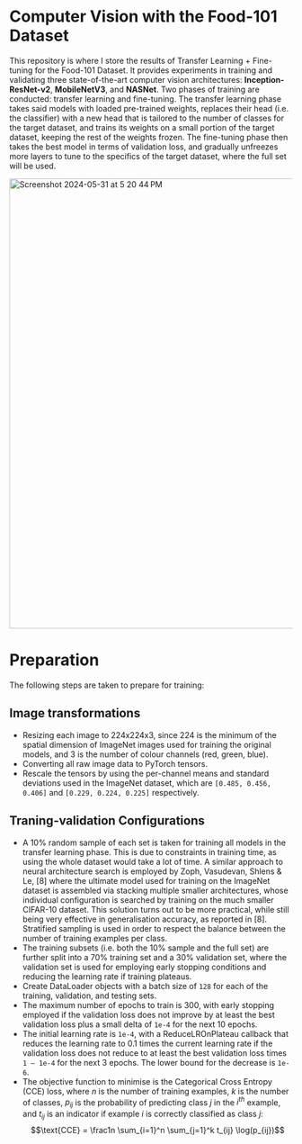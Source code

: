 # Computer Vision with the Food-101 Dataset

This repository is where I store the results of Transfer Learning + Fine-tuning for the Food-101 Dataset. It provides experiments in training and validating three state-of-the-art computer vision architectures: **Inception-ResNet-v2**, **MobileNetV3**, and **NASNet**. Two phases of training are conducted: transfer learning and fine-tuning. The transfer learning phase takes said models with loaded pre-trained weights, replaces their head (i.e. the classifier) with a new head that is tailored to the number of classes for the target dataset, and trains its weights on a small portion of the target dataset, keeping the rest of the weights frozen. The fine-tuning phase then takes the best model in terms of validation loss, and gradually unfreezes more layers to tune to the specifics of the target dataset, where the full set will be used.

<img width="800" alt="Screenshot 2024-05-31 at 5 20 44 PM" src="https://github.com/nicnl31/computervision-food-101/assets/86213993/0fec9bf9-df7b-4b34-af01-7837f3b914e5">

# Preparation
The following steps are taken to prepare for training:

## Image transformations
- Resizing each image to 224x224x3, since 224 is the minimum of the spatial dimension of ImageNet images used for training the original models, and 3 is the number of colour channels (red, green, blue).
- Converting all raw image data to PyTorch tensors.
- Rescale the tensors by using the per-channel means and standard deviations used in the ImageNet dataset, which are `[0.485, 0.456, 0.406]` and `[0.229, 0.224, 0.225]` respectively.

## Traning-validation Configurations
- A 10\% random sample of each set is taken for training all models in the transfer learning phase. This is due to constraints in training time, as using the whole dataset would take a lot of time. A similar approach to neural architecture search is employed by Zoph, Vasudevan, Shlens & Le, [8] where the ultimate model used for training on the ImageNet dataset is assembled via stacking multiple smaller architectures, whose individual configuration is searched by training on the much smaller CIFAR-10 dataset. This solution turns out to be more practical, while still being very effective in generalisation accuracy, as reported in [8]. Stratified sampling is used in order to respect the balance between the number of training examples per class.
- The training subsets (i.e. both the 10\% sample and the full set) are further split into a 70\% training set and a 30\% validation set, where the validation set is used for employing early stopping conditions and reducing the learning rate if training plateaus.
- Create DataLoader objects with a batch size of `128` for each of the training, validation, and testing sets.
- The maximum number of epochs to train is 300, with early stopping employed if the validation loss does not improve by at least the best validation loss plus a small delta of `1e-4` for the next 10 epochs.
- The initial learning rate is `1e-4`, with a ReduceLROnPlateau callback that reduces the learning rate to 0.1 times the current learning rate if the validation loss does not reduce to at least the best validation loss times `1 – 1e-4` for the next 3 epochs. The lower bound for the decrease is `1e-6`.
- The objective function to minimise is the Categorical Cross Entropy (CCE) loss, where $n$ is the number of training examples, $k$ is the number of classes, $p_{ij}$ is the probability of predicting class $j$ in the $i^{th}$ example, and $t_{ij}$ is an indicator if example $i$ is correctly classified as class $j$:
$$\text{CCE} = \frac1n \sum_{i=1}^n \sum_{j=1}^k t_{ij} \log(p_{ij})$$
